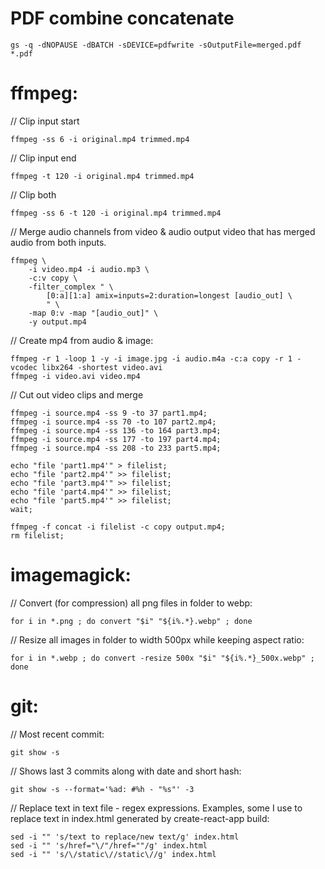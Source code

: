 # PDF combine concatenate 

    gs -q -dNOPAUSE -dBATCH -sDEVICE=pdfwrite -sOutputFile=merged.pdf *.pdf


# ffmpeg:

// Clip input start

    ffmpeg -ss 6 -i original.mp4 trimmed.mp4

// Clip input end

    ffmpeg -t 120 -i original.mp4 trimmed.mp4

// Clip both

    ffmpeg -ss 6 -t 120 -i original.mp4 trimmed.mp4

// Merge audio channels from video & audio output video that has merged audio from both inputs.

    ffmpeg \
        -i video.mp4 -i audio.mp3 \
        -c:v copy \
        -filter_complex " \
            [0:a][1:a] amix=inputs=2:duration=longest [audio_out] \
            " \
        -map 0:v -map "[audio_out]" \
        -y output.mp4
    

// Create mp4 from audio & image:

    ffmpeg -r 1 -loop 1 -y -i image.jpg -i audio.m4a -c:a copy -r 1 -vcodec libx264 -shortest video.avi
    ffmpeg -i video.avi video.mp4
    

// Cut out video clips and merge 

    ffmpeg -i source.mp4 -ss 9 -to 37 part1.mp4;
    ffmpeg -i source.mp4 -ss 70 -to 107 part2.mp4;
    ffmpeg -i source.mp4 -ss 136 -to 164 part3.mp4;
    ffmpeg -i source.mp4 -ss 177 -to 197 part4.mp4;
    ffmpeg -i source.mp4 -ss 208 -to 233 part5.mp4;
    
    echo "file 'part1.mp4'" > filelist;
    echo "file 'part2.mp4'" >> filelist;
    echo "file 'part3.mp4'" >> filelist;
    echo "file 'part4.mp4'" >> filelist;
    echo "file 'part5.mp4'" >> filelist;
    wait;
    
    ffmpeg -f concat -i filelist -c copy output.mp4;
    rm filelist;


# imagemagick:

// Convert (for compression) all png files in folder to webp:

    for i in *.png ; do convert "$i" "${i%.*}.webp" ; done
    
// Resize all images in folder to width 500px while keeping aspect ratio:

    for i in *.webp ; do convert -resize 500x "$i" "${i%.*}_500x.webp" ; done


# git:

// Most recent commit:

    git show -s

// Shows last 3 commits along with date and short hash:

    git show -s --format='%ad: #%h - "%s"' -3
    
// Replace text in text file - regex expressions. Examples, some I use to replace text in index.html generated by create-react-app build:

    sed -i "" 's/text to replace/new text/g' index.html
    sed -i "" 's/href="\/"/href=""/g' index.html
    sed -i "" 's/\/static\//static\//g' index.html
    

